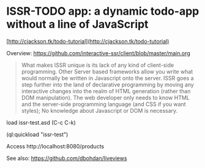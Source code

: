 
# ISSR-TODO app: a dynamic todo-app without a line of JavaScript

[http://cjackson.tk/todo-tutorial](http://cjackson.tk/todo-tutorial)

Overview: https://github.com/interactive-ssr/client/blob/master/main.org

> What makes ISSR unique is its lack of any kind of client-side programming. Other Server based frameworks allow you write what would normally be written in Javascript onto the server. ISSR goes a step further into the land of declarative programming by moving any interactive changes into the realm of HTML generation (rather than DOM manipulation). The web developer only needs to know HTML and the server-side programming language (and CSS if you want styles); No knowledge about Javascript or DOM is necessary.

load issr-test.asd (C-c C-k)

(ql:quickload "issr-test")

Access http://localhost:8080/products


See also: https://github.com/dbohdan/liveviews